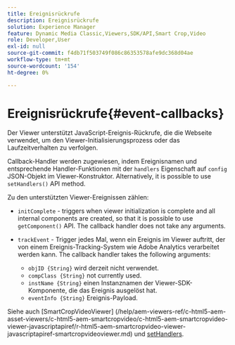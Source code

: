 ```yaml
---
title: Ereignisrückrufe
description: Ereignisrückrufe
solution: Experience Manager
feature: Dynamic Media Classic,Viewers,SDK/API,Smart Crop,Video
role: Developer,User
exl-id: null
source-git-commit: f4db71f503749f086c86353578afe9dc368d04ae
workflow-type: tm+mt
source-wordcount: '154'
ht-degree: 0%

---
```


# Ereignisrückrufe{#event-callbacks}

Der Viewer unterstützt JavaScript-Ereignis-Rückrufe, die die Webseite verwendet, um den Viewer-Initialisierungsprozess oder das Laufzeitverhalten zu verfolgen.

Callback-Handler werden zugewiesen, indem Ereignisnamen und entsprechende Handler-Funktionen mit der `handlers` Eigenschaft auf `config` JSON-Objekt im Viewer-Konstruktor. Alternatively, it is possible to use `setHandlers()` API method.

Zu den unterstützten Viewer-Ereignissen zählen:

* `initComplete` - triggers when viewer initialization is complete and all internal components are created, so that it is possible to use `getComponent()` API. The callback handler does not take any arguments.

* `trackEvent` - Trigger jedes Mal, wenn ein Ereignis im Viewer auftritt, der von einem Ereignis-Tracking-System wie Adobe Analytics verarbeitet werden kann. The callback handler takes the following arguments:

   * `objID {String}` wird derzeit nicht verwendet.
   * `compClass {String}` not currently used.
   * `instName {String}` einen Instanznamen der Viewer-SDK-Komponente, die das Ereignis ausgelöst hat.
   * `eventInfo {String}` Ereignis-Payload.

Siehe auch [SmartCropVideoViewer]
(/help/aem-viewers-ref/c-html5-aem-asset-viewers/c-html5-aem-smartcropvideo/c-html5-aem-smartcropvideo-viewer-javascriptapiref/r-html5-aem-smartcropvideo-viewer-javascriptapiref-smartcropvideoviewer.md) und [setHandlers](/help/aem-viewers-ref/c-html5-aem-asset-viewers/c-html5-aem-smartcropvideo/c-html5-aem-smartcropvideo-viewer-javascriptapiref/r-html5-aem-smartcropvideo-viewer-javascriptapiref-sethandlers.md).
